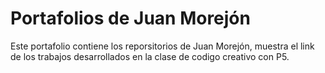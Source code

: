 # Portafolios de Juan Morejón
Este portafolio contiene los reporsitorios de Juan Morejón, muestra el link de los trabajos desarrollados en la clase de codigo creativo con P5.